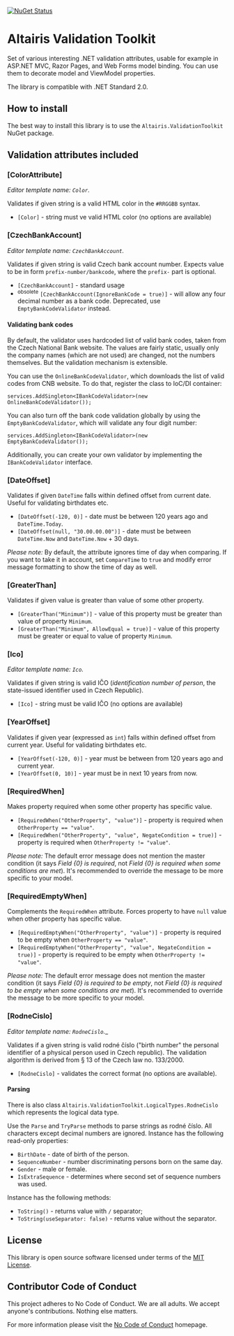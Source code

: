 [![NuGet Status](https://img.shields.io/nuget/v/Altairis.ValidationToolkit.svg?style=flat-square&label=nuget)](https://www.nuget.org/packages/Altairis.ValidationToolkit/)

# Altairis Validation Toolkit

Set of various interesting .NET validation attributes, usable for example in ASP.NET MVC, Razor Pages, and Web Forms model binding. You can use them to decorate model and ViewModel properties.

The library is compatible with .NET Standard 2.0.

## How to install

The best way to install this library is to use the `Altairis.ValidationToolkit` NuGet package.

## Validation attributes included

### [ColorAttribute]

_Editor template name: `Color`._

Validates if given string is a valid HTML color in the `#RRGGBB` syntax.

* `[Color]` - string must ve valid HTML color (no options are available)

### [CzechBankAccount]

_Editor template name: `CzechBankAccount`._

Validates if given string is valid Czech bank account number. Expects value to be in form `prefix-number/bankcode`, where the `prefix-` part is optional.

* `[CzechBankAccount]` - standard usage
* <sup>obsolete</sup> `[CzechBankAccount(IgnoreBankCode = true)]` - will allow any four decimal number as a bank code. Deprecated, use `EmptyBankCodeValidator` instead.

#### Validating bank codes

By default, the validator uses hardcoded list of valid bank codes, taken from the Czech National Bank website. The values are fairly static, usually only the company names (which are not used) are changed, not the numbers themselves. But the validation mechanism is extensible.

You can use the `OnlineBankCodeValidator`, which downloads the list of valid codes from CNB website. To do that, register the class to IoC/DI container:

    services.AddSingleton<IBankCodeValidator>(new OnlineBankCodeValidator());

You can also turn off the bank code validation globally by using the `EmptyBankCodeValidator`, which will validate any four digit number:

    services.AddSingleton<IBankCodeValidator>(new EmptyBankCodeValidator());

Additionally, you can create your own validator by implementing the `IBankCodeValidator` interface.

### [DateOffset]

Validates if given `DateTime` falls within defined offset from current date. Useful for validating birthdates etc.

* `[DateOffset(-120, 0)]` - date must be between 120 years ago and `DateTime.Today`.
* `[DateOffset(null, "30.00.00.00")]` - date must be between `DateTime.Now` and `DateTime.Now` + 30 days.

*Please note:* By default, the attribute ignores time of day when comparing. If you want to take it in account, set `CompareTime` to `true` and modify error message formatting to show the time of day as well.

### [GreaterThan]

Validates if given value is greater than value of some other property.

* `[GreaterThan("Minimum")]` - value of this property must be greater than value of property `Minimum`.
* `[GreaterThan("Minimum", AllowEqual = true)]` - value of this property must be greater or equal to value of property `Minimum`.

### [Ico]

_Editor template name: `Ico`._

Validates if given string is valid IČO (*identification number of person*, the state-issued identifier used in Czech Republic).

* `[Ico]` - string must be valid IČO (no options are available)

### [YearOffset]

Validates if given year (expressed as `int`) falls within defined offset from current year. Useful for validating birthdates etc.

* `[YearOffset(-120, 0)]` - year must be between from 120 years ago and current year.
* `[YearOffset(0, 10)]` - year must be in next 10 years from now.

### [RequiredWhen]

Makes property required when some other property has specific value.

* `[RequiredWhen("OtherProperty", "value")]` - property is required when `OtherProperty == "value"`.
* `[RequiredWhen("OtherProperty", "value", NegateCondition = true)]` - property is required when `OtherProperty != "value"`.

*Please note:* The default error message does not mention the master condition (it says *Field {0} is required*, not *Field {0} is required when some conditions are met*). It's recommended to override the message to be more specific to your model.

### [RequiredEmptyWhen]

Complements the `RequiredWhen` attribute. Forces property to have `null` value when other property has specific value.

* `[RequiredEmptyWhen("OtherProperty", "value")]` - property is required to be empty when `OtherProperty == "value"`.
* `[RequiredEmptyWhen("OtherProperty", "value", NegateCondition = true)]` - property is required to be empty when `OtherProperty != "value"`.

*Please note:* The default error message does not mention the master condition (it says *Field {0} is required to be empty*, not *Field {0} is required to be empty when some conditions are met*). It's recommended to override the message to be more specific to your model.

### [RodneCislo]

_Editor template name: `RodneCislo`.__

Validates if a given string is valid rodné číslo ("birth number" the personal identifier of a physical person used in Czech republic). The validation algorithm is derived from § 13 of the Czech law no. 133/2000.

* `[RodneCislo]` - validates the correct format (no options are available).

#### Parsing

There is also class `Altairis.ValidationToolkit.LogicalTypes.RodneCislo` which represents the logical data type.

Use the `Parse` and `TryParse` methods to parse strings as rodné číslo. All characters except decimal numbers are ignored. Instance has the following read-only properties:

* `BirthDate` - date of birth of the person.
* `SequenceNumber` - number discriminating persons born on the same day.
* `Gender` - male or female.
* `IsExtraSequence` - determines where second set of sequence numbers was used.

Instance has the following methods:

* `ToString()` - returns value with `/` separator;
* `ToString(useSeparator: false)` - returns value without the separator.


## License

This library is open source software licensed under terms of the [MIT License](LICENSE.md).

## Contributor Code of Conduct

This project adheres to No Code of Conduct. We are all adults. We accept anyone's contributions. Nothing else matters.

For more information please visit the [No Code of Conduct](https://github.com/domgetter/NCoC) homepage.
